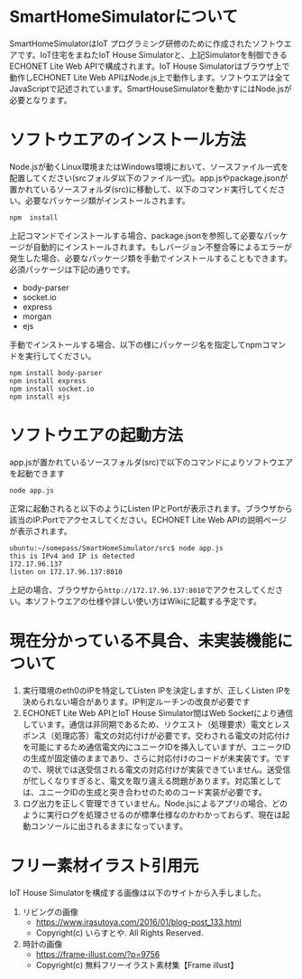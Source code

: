 # SmartHomeSimulatorについて

SmartHomeSimulatorはIoT プログラミング研修のために作成されたソフトウエアです。IoT住宅をまねたIoT House Simulatorと、上記Simulatorを制御できるECHONET Lite Web APIで構成されます。IoT House Simulatorはブラウザ上で動作しECHONET Lite Web APIはNode.js上で動作します。ソフトウエアは全てJavaScriptで記述されています。SmartHouseSimulatorを動かすにはNode.jsが必要となります。

# ソフトウエアのインストール方法

Node.jsが動くLinux環境またはWindows環境において、ソースファイル一式を配置してください(srcフォルダ以下のファイル一式)。app.jsやpackage.jsonが置かれているソースフォルダ(src)に移動して、以下のコマンド実行してください。必要なパッケージ類がインストールされます。
```
npm  install
```
上記コマンドでインストールする場合、package.jsonを参照して必要なパッケージが自動的にインストールされます。もしバージョン不整合等によるエラーが発生した場合、必要なパッケージ類を手動でインストールすることもできます。必須パッケージは下記の通りです。
- body-parser
- socket.io
- express
- morgan
- ejs

手動でインストールする場合、以下の様にパッケージ名を指定してnpmコマンドを実行してください。
```
npm install body-parser
npm install express
npm install socket.io
npm install ejs
```

# ソフトウエアの起動方法

app.jsが置かれているソースフォルダ(src)で以下のコマンドによりソフトウエアを起動できます
```
node app.js
```
正常に起動されると以下のようにListen IPとPortが表示されます。ブラウザから該当のIP:Portでアクセスしてください。ECHONET Lite Web APIの説明ページが表示されます。
```
ubuntu:~/somepass/SmartHomeSimulator/src$ node app.js
this is IPv4 and IP is detected
172.17.96.137
listen on 172.17.96.137:8010
```
上記の場合、ブラウザから`http://172.17.96.137:8010`でアクセスしてください。本ソフトウエアの仕様や詳しい使い方はWikiに記載する予定です。

# 現在分かっている不具合、未実装機能について

1. 実行環境のeth0のIPを特定してListen IPを決定しますが、正しくListen IPを決められない場合があります。IP判定ルーチンの改良が必要です
2. ECHONET Lite Web APIとIoT House Simulator間はWeb Socketにより通信しています。通信は非同期であるため、リクエスト（処理要求）電文とレスポンス（処理応答）電文の対応付けが必要です。交わされる電文の対応付けを可能にするため通信電文内にユニークIDを挿入していますが、ユニークIDの生成が固定値のままであり、さらに対応付けのコードが未実装です。ですので、現状では送受信される電文の対応付けが実装できていません。送受信が忙しくなりすぎると、電文を取り違える問題があります。対応策としては、ユニークIDの生成と突き合わせのためのコード実装が必要です。
3. ログ出力を正しく管理できていません。Node.jsによるアプリの場合、どのように実行ログを処理させるのが標準仕様なのかわかっておらず、現在は起動コンソールに出されるままになっています。

# フリー素材イラスト引用元
IoT House Simulatorを構成する画像は以下のサイトから入手しました。
1. リビングの画像
    - https://www.irasutoya.com/2016/01/blog-post_133.html
    - Copyright(c) いらすとや. All Rights Reserved.
2. 時計の画像
    - https://frame-illust.com/?p=9756
    - Copyright(c) 無料フリーイラスト素材集【Frame illust】
